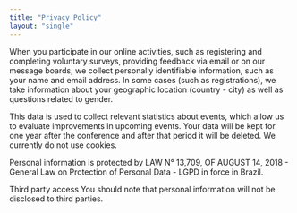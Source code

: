 ```yaml
---
title: "Privacy Policy"
layout: "single"
---
```


When you participate in our online activities, such as registering and completing voluntary surveys, providing feedback via email or on our message boards, we collect personally identifiable information, such as your name and email address. In some cases (such as registrations), we take information about your geographic location (country - city) as well as questions related to gender.

This data is used to collect relevant statistics about events, which allow us to evaluate improvements in upcoming events. Your data will be kept for one year after the conference and after that period it will be deleted. We currently do not use cookies.

Personal information is protected by LAW N° 13,709, OF AUGUST 14, 2018 - General Law on Protection of Personal Data - LGPD in force in Brazil.

Third party access
You should note that personal information will not be disclosed to third parties.
